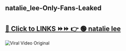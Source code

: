 
 ## natalie_lee-Only-Fans-Leaked

# <h2><a href="https://clipsfans.com/natalie_lee&ref=git">🔗 Click to LINKS ⏩⏩ 👉 🟢 natalie lee </a></h2>

<a href="https://clipsfans.com/natalie_lee&ref=git" rel="nofollow" data-target="animated-image.originalLink"><img src="https://i.ibb.co.com/xMMVF88/686577567.gif" alt="Viral Video Original" style="max-width: 100%; display: inline-block;" data-target="animated-image.originalImage"></a>
